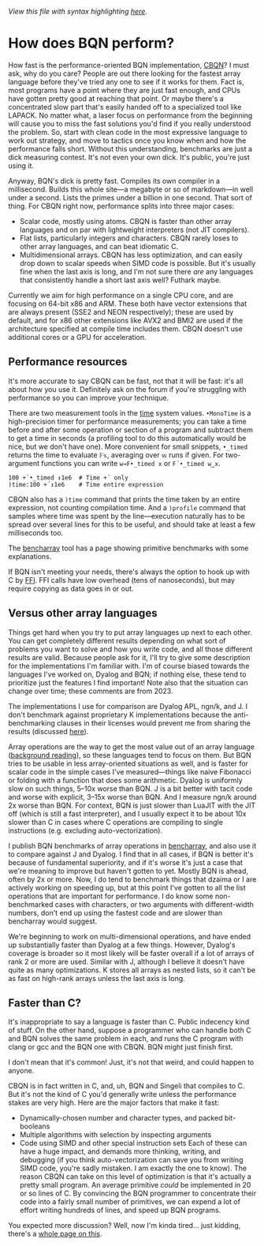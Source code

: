 *View this file with syntax highlighting [here](https://mlochbaum.github.io/BQN/implementation/perf.html).*

# How does BQN perform?

How fast is the performance-oriented BQN implementation, [CBQN](https://github.com/dzaima/CBQN)? I must ask, why do you care? People are out there looking for the fastest array language before they've tried any one to see if it works for them. Fact is, most programs have a point where they are just fast enough, and CPUs have gotten pretty good at reaching that point. Or maybe there's a concentrated slow part that's easily handed off to a specialized tool like LAPACK. No matter what, a laser focus on performance from the beginning will cause you to miss the fast solutions you'd find if you really understood the problem. So, start with clean code in the most expressive language to work out strategy, and move to tactics once you know when and how the performance falls short. Without this understanding, benchmarks are just a dick measuring contest. It's not even your own dick. It's public, you're just using it.

Anyway, BQN's dick is pretty fast. Compiles its own compiler in a millisecond. Builds this whole site—a megabyte or so of markdown—in well under a second. Lists the primes under a billion in one second. That sort of thing. For CBQN right now, performance splits into three major cases:
- Scalar code, mostly using atoms. CBQN is faster than other array languages and on par with lightweight interpreters (not JIT compilers).
- Flat lists, particularly integers and characters. CBQN rarely loses to other array languages, and can beat idiomatic C.
- Multidimensional arrays. CBQN has less optimization, and can easily drop down to scalar speeds when SIMD code is possible. But it's usually fine when the last axis is long, and I'm not sure there _are_ any languages that consistently handle a short last axis well? Futhark maybe.

Currently we aim for high performance on a single CPU core, and are focusing on 64-bit x86 and ARM. These both have vector extensions that are always present (SSE2 and NEON respectively); these are used by default, and for x86 other extensions like AVX2 and BMI2 are used if the architecture specified at compile time includes them. CBQN doesn't use additional cores or a GPU for acceleration.

## Performance resources

It's more accurate to say CBQN can be fast, not that it will be fast: it's all about how you use it. Definitely ask on the forum if you're struggling with performance so you can improve your technique.

There are two measurement tools in the [time](../spec/system.md#time) system values. `•MonoTime` is a high-precision timer for performance measurements; you can take a time before and after some operation or section of a program and subtract them to get a time in seconds (a profiling tool to do this automatically would be nice, but we don't have one). More convenient for small snippets, `•_timed` returns the time to evaluate `𝔽𝕩`, averaging over `𝕨` runs if given. For two-argument functions you can write `w⊸F•_timed x` or `F´•_timed w‿x`.

    100 +´•_timed ↕1e6  # Time +´ only
    )time:100 +´↕1e6    # Time entire expression

CBQN also has a `)time` command that prints the time taken by an entire expression, not counting compilation time. And a `)profile` command that samples where time was spent by the line—execution naturally has to be spread over several lines for this to be useful, and should take at least a few milliseconds too.

The [bencharray](https://mlochbaum.github.io/bencharray/pages/summary.html) tool has a page showing primitive benchmarks with some explanations.

If BQN isn't meeting your needs, there's always the option to hook up with C by [FFI](../doc/ffi.md). FFI calls have low overhead (tens of nanoseconds), but may require copying as data goes in or out.

## Versus other array languages

Things get hard when you try to put array languages up next to each other. You can get completely different results depending on what sort of problems you want to solve and how you write code, and all those different results are valid. Because people ask for it, I'll try to give some description for the implementations I'm familiar with. I'm of course biased towards the languages I've worked on, Dyalog and BQN; if nothing else, these tend to prioritize just the features I find important! Note also that the situation can change over time; these comments are from 2023.

The implementations I use for comparison are Dyalog APL, ngn/k, and J. I don't benchmark against proprietary K implementations because the anti-benchmarking clauses in their licenses would prevent me from sharing the results (discussed [here](kclaims.md)).

Array operations are the way to get the most value out of an array language ([background reading](https://aplwiki.com/wiki/Performance)), so these languages tend to focus on them. But BQN tries to be usable in less array-oriented situations as well, and is faster for scalar code in the simple cases I've measured—things like naive Fibonacci or folding with a function that does some arithmetic. Dyalog is uniformly slow on such things, 5–10x worse than BQN. J is a bit better with tacit code and worse with explicit, 3–15x worse than BQN. And I measure ngn/k around 2x worse than BQN. For context, BQN is just slower than LuaJIT with the JIT off (which is still a fast interpreter), and I usually expect it to be about 10x slower than C in cases where C operations are compiling to single instructions (e.g. excluding auto-vectorization).

I publish BQN benchmarks of array operations in [bencharray](https://mlochbaum.github.io/bencharray/pages/summary.html), and also use it to compare against J and Dyalog. I find that in all cases, if BQN is better it's because of fundamental superiority, and if it's worse it's just a case that we're meaning to improve but haven't gotten to yet. Mostly BQN is ahead, often by 2x or more. Now, I do tend to benchmark things that dzaima or I are actively working on speeding up, but at this point I've gotten to all the list operations that are important for performance. I do know some non-benchmarked cases with characters, or two arguments with different-width numbers, don't end up using the fastest code and are slower than bencharray would suggest.

We're beginning to work on multi-dimensional operations, and have ended up substantially faster than Dyalog at a few things. However, Dyalog's coverage is broader so it most likely will be faster overall if a lot of arrays of rank 2 or more are used. Similar with J, although I believe it doesn't have quite as many optimizations. K stores all arrays as nested lists, so it can't be as fast on high-rank arrays unless the last axis is long.

## Faster than C?

It's inappropriate to say a language is faster than C. Public indecency kind of stuff. On the other hand, suppose a programmer who can handle both C and BQN solves the same problem in each, and runs the C program with clang or gcc and the BQN one with CBQN. BQN might just finish first.

I don't mean that it's common! Just, it's not that weird, and could happen to anyone.

CBQN is in fact written in C, and, uh, BQN and Singeli that compiles to C. But it's not the kind of C you'd generally write unless the performance stakes are very high. Here are the major factors that make it fast:
- Dynamically-chosen number and character types, and packed bit-booleans
- Multiple algorithms with selection by inspecting arguments
- Code using SIMD and other special instruction sets
Each of these can have a huge impact, and demands more thinking, writing, and debugging (if you think auto-vectorization can save you from writing SIMD code, you're sadly mistaken. I am exactly the one to know). The reason CBQN can take on this level of optimization is that it's actually a pretty small program. An average primitive *could* be implemented in 20 or so lines of C. By convincing the BQN programmer to concentrate their code into a fairly small number of primitives, we can expend a lot of effort writing hundreds of lines, and speed up BQN programs.

You expected more discussion? Well, now I'm kinda tired… just kidding, there's a [whole page on this](versusc.md).
